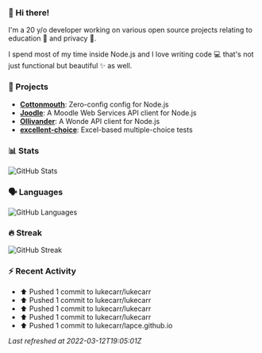 ### :wave: Hi there!

I'm a 20 y/o developer working on various open source projects relating to education :school: and privacy :eyes:.

I spend most of my time inside Node.js and I love writing code :computer: that's not just functional but beautiful :sparkles: as well.

### :telescope: Projects

- **[Cottonmouth](https://github.com/lukecarr/c9h)**: Zero-config config for Node.js
- **[Joodle](https://github.com/lukecarr/joodle)**: A Moodle Web Services API client for Node.js
- **[Ollivander](https://github.com/lukecarr/ollivander)**: A Wonde API client for Node.js
- **[excellent-choice](https://github.com/lukecarr/excellent-choice)**: Excel-based multiple-choice tests

### :bar_chart: Stats

![GitHub Stats](https://gh-stats-jarrl.vercel.app/api?show_icons=true)

### :speaking_head: Languages

![GitHub Languages](https://gh-stats-jarrl.vercel.app/api/top-langs?layout=compact&hide_title=true&langs_count=10)

### :fire: Streak

![GitHub Streak](https://github-readme-streak-stats.herokuapp.com/?user=lukecarr&include_all_commits=true)

### :zap: Recent Activity

* ⬆️ Pushed 1 commit to lukecarr/lukecarr
* ⬆️ Pushed 1 commit to lukecarr/lukecarr
* ⬆️ Pushed 1 commit to lukecarr/lukecarr
* ⬆️ Pushed 1 commit to lukecarr/lukecarr
* ⬆️ Pushed 1 commit to lukecarr/lapce.github.io

_Last refreshed at 2022-03-12T19:05:01Z_
